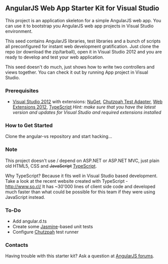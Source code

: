 ## AngularJS Web App Starter Kit for Visual Studio

This project is an application skeleton for a simple AngularJS web app. You can use it to bootstrap you AngularJS web app projects in Visual Studio environment.

This seed contains AngularJS libraries, test libraries and a bunch of scripts all preconfigured for instant web development gratification. Just clone the repo (or download the zip/tarball), open it in Visual Studio 2012 and you are ready to develop and test your web application.

This seed doesn't do much, just shows how to write two controllers and views together. You can check it out by running App project in Visual Studio.

### Prerequisites

 - [Visual Studio 2012](http://www.visualstudio.com) with extensions: [NuGet](http://www.nuget.org), [Chutzpah Test Adapter](http://visualstudiogallery.msdn.microsoft.com/f8741f04-bae4-4900-81c7-7c9bfb9ed1fe), [Web Extensions 2012](http://visualstudiogallery.msdn.microsoft.com/07d54d12-7133-4e15-becb-6f451ea3bea6), [TypeScript](http://www.typescriptlang.org)
   *Hint: make sure that you have the latest version and updates for Visual Studio and required extensions installed*

### How to Get Started

Clone the angular-vs repository and start hacking...

### Note

This project doesn't use / depend on ASP.NET or ASP.NET MVC, just plain old HTML5, CSS and <del>JavaScript</del> [TypeScript](http://www.typescriptlang.org).

Why TypeScript? Because it fits well in Visual Studio based development. Take a look at the recent website created with TypeScript - http://www.so.cl/  It has ~30'000 lines of client side code and developed much faster than what could be possible for this team if they were using JavaScript instead.

### To-Do

 - Add angular.d.ts
 - Create some [Jasmine](http://pivotal.github.com/jasmine/)-based unit tests
 - Configure [Chutzpah](http://chutzpah.codeplex.com/) test runner

### Contacts

Having trouble with this starter kit? Ask a question at [AngularJS forums](http://groups.google.com/group/angular).